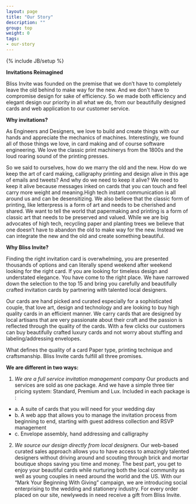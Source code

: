 ```yaml
---
layout: page
title: "Our Story"
description: ""
group: top
weight: 0
tags: 
- our-story
---
```

{% include JB/setup %}

**Invitations Reimagined**

Bliss Invite was founded on the premise that we don’t have to completely leave the old behind to make way for the new. And we don't have to compromise design for sake of efficiency. So we made both efficiency and elegant design our priority in all what we do, from our beautifully designed cards and web application to our customer service.  

**Why invitations?**

As Engineers and Designers, we love to build and create things with our hands and appreciate the mechanics of machines. Interestingly, we found all of those things we love, in card making and of course software engineering. We love the classic print machinerys from the 1800s and the loud roaring sound of the printing presses. 

So we said to ourselves, how do we marry the old and the new. How do we keep the art of card making, calligraphy printing and design alive in this age of emails and tweets? And why do we need to keep it alive? We need to keep it alive because messages inked on cards that you can touch and feel carry more weight and meaning.High tech instant communication is all around us and can be desensitizing. We also believe that the classic form of printing, like letterpress is a form of art and needs to be cherished and shared. We want to tell the world that papermaking and printing is a form of classic art that needs to be preserved and valued. While we are big advocates of high tech, recycling paper and planting trees we believe that one doesn’t have to abandon the old to make way for the new. Instead we can integrate the new and the old and create something beautiful.

**Why Bliss Invite?**

Finding the right invitation card is overwhelming, you are presented thousands of options and can literally spend weekend after weekend looking for the right card. If you are looking for timeless design and understated elegance. You have come to the right place. We have narrowed down the selection to the top 15 and bring you carefully and beautifully crafted invitation cards by partnering with talented local designers.

Our cards are hand picked and curated especially for a sophisticated couple, that love art, design and technology and are looking to buy high quality cards in an efficient manner. We carry cards that are designed by local artisans that are very passionate about their craft and the passion is reflected through the quality of the cards. With a few clicks our customers can buy beautifully crafted luxury cards and not worry about stuffing and labeling/addressing envelopes. 

What defines the quality of a card
Paper type, printing technique and craftsmanship. Bliss Invite cards fulfill all three promises. 

**We are different in two ways:**

1. *We are a full service invitation management company* Our products and services are sold as one package. And we have a simple three tier pricing system: Standard, Premium and Lux. 
  Included in each package is :
  * a. A suite of cards that you will need for your wedding day 
  * b. A web app that allows you to manage the invitation process from beginning to end, starting with guest address collection and RSVP management 
  * c. Envelope assembly, hand addressing and calligraphy  

2. *We source our design directly from local designers.* Our web-based curated sales approach allows you to have access to amazingly talented designers without driving around and scouting through brick and mortar boutique shops saving you time and money. The best part, you get to enjoy your beautiful cards while nurturing both the local community as well as young couples in need around the world and the US.  With our “Mark Your Beginning With Giving” campaign, we are introducing social enterprising to the wedding and stationery industry. For every order placed on our site, newlyweds in need receive a gift from Bliss Invite. 